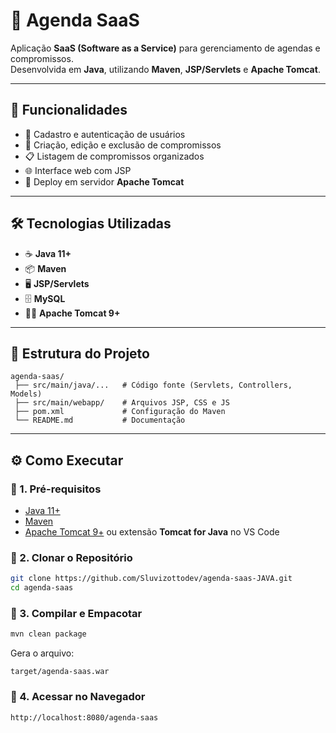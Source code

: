 # 📅 Agenda SaaS

Aplicação **SaaS (Software as a Service)** para gerenciamento de agendas e compromissos.  
Desenvolvida em **Java**, utilizando **Maven**, **JSP/Servlets** e **Apache Tomcat**.

---

## 🧾 Funcionalidades
- 🔐 Cadastro e autenticação de usuários  
- 📌 Criação, edição e exclusão de compromissos  
- 📋 Listagem de compromissos organizados  
- 🌐 Interface web com JSP  
- 🚀 Deploy em servidor **Apache Tomcat**

---

## 🛠️ Tecnologias Utilizadas
- ☕ **Java 11+**
- 📦 **Maven**
- 🖥️ **JSP/Servlets**
- 🗄️ **MySQL**
- 🐱‍🏍 **Apache Tomcat 9+**

---

## 📂 Estrutura do Projeto
```
agenda-saas/
 ├── src/main/java/...   # Código fonte (Servlets, Controllers, Models)
 ├── src/main/webapp/    # Arquivos JSP, CSS e JS
 ├── pom.xml             # Configuração do Maven
 └── README.md           # Documentação
```

---

## ⚙️ Como Executar

### 🔹 1. Pré-requisitos
- [Java 11+](https://adoptopenjdk.net/)  
- [Maven](https://maven.apache.org/)  
- [Apache Tomcat 9+](https://tomcat.apache.org/) ou extensão **Tomcat for Java** no VS Code  

### 🔹 2. Clonar o Repositório
```bash
git clone https://github.com/Sluvizottodev/agenda-saas-JAVA.git
cd agenda-saas
```

### 🔹 3. Compilar e Empacotar
```bash
mvn clean package
```

Gera o arquivo:  
```
target/agenda-saas.war
```

### 🔹 4. Acessar no Navegador
```
http://localhost:8080/agenda-saas
```
